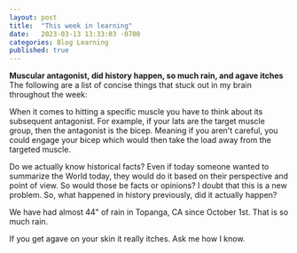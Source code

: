 ```yaml
---
layout: post
title:  "This week in learning"
date:   2023-03-13 13:33:03 -0700
categories: Blog Learning
published: true
---
```

**Muscular antagonist, did history happen, so much rain, and agave itches** <br />
The following are a list of concise things that stuck out in my brain throughout the week:

When it comes to hitting a specific muscle you have to think about its subsequent antagonist. For example, if your lats are the target muscle group, then the antagonist is the bicep. Meaning if you aren't careful, you could engage your bicep which would then take the load away from the targeted muscle. 

Do we actually know historical facts? Even if today someone wanted to summarize the World today, they would do it based on their perspective and point of view. So would those be facts or opinions? I doubt that this is a new problem. So, what happened in history previously, did it actually happen?

We have had almost 44" of rain in Topanga, CA since October 1st. That is so much rain.

If you get agave on your skin it really itches. Ask me how I know.